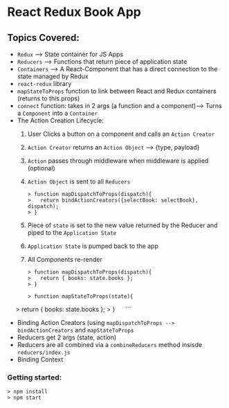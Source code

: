 # React Redux Book App 

## Topics Covered:
- `Redux`      --> State container for JS Apps
- `Reducers`   --> Functions that return piece of application state
- `Containers` --> A React-Component that has a direct connection to the state managed by Redux
- `react-redux` library
- `mapStateToProps` function to link between React and Redux containers (returns to this.props)
- `connect` function: takes in 2 args (a function and a component)--> Turns a `Component` into a `Container`
- The Action Creation Lifecycle:
   1) User Clicks a button on a component and calls an `Action Creator`
   2) `Action Creator` returns an `Action Object` --> {type, payload}
   3) `Action` passes through middleware when middleware is applied (optional)
   4) `Action Object` is sent to all `Reducers`
      ```
      > function mapDispatchToProps(dispatch){
      >   return bindActionCreators({selectBook: selectBook}, dispatch);
      > }
      ```
   5) Piece of `state` is set to the new value returned by the Reducer and piped to the `Application State`
   6) `Application State` is pumped back to the app
   7) All Components re-render 
      ```
      > function mapDispatchToProps(dispatch){
      >   return { books: state.books };
      > }
      ```
      
      ```
      > function mapStateToProps(state){
      >   return { books: state.books };
      > }
      ```
- Binding Action Creators (using `mapDispatchToProps --> bindActionCreators` and `mapStateToProps`
- Reducers get 2 args (state, action)
- Reducers are all combined via a `combineReducers` method insisde `reducers/index.js`
- Binding Context


### Getting started:

```
> npm install
> npm start
```
